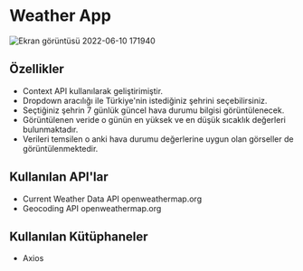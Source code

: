 # Weather App

![Ekran görüntüsü 2022-06-10 171940](https://user-images.githubusercontent.com/99799385/173234585-d84b4bff-a6d7-40b2-8f8e-3a240196c4a7.png)

## Özellikler

+ Context API kullanılarak geliştirimiştir.
+ Dropdown aracılığı ile Türkiye'nin istediğiniz şehrini seçebilirsiniz.
+ Seçtiğiniz şehrin 7 günlük güncel hava durumu bilgisi görüntülenecek.
+ Görüntülenen veride o günün en yüksek ve en düşük sıcaklık değerleri bulunmaktadır.
+ Verileri temsilen o anki hava durumu değerlerine uygun olan görseller de görüntülenmektedir.

## Kullanılan API'lar

+ Current Weather Data API openweathermap.org
+ Geocoding API openweathermap.org 

## Kullanılan Kütüphaneler

+ Axios
